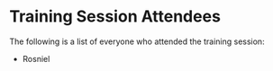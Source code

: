# Training Session Attendees
The following is a list of everyone who attended the training session:
* Rosniel

